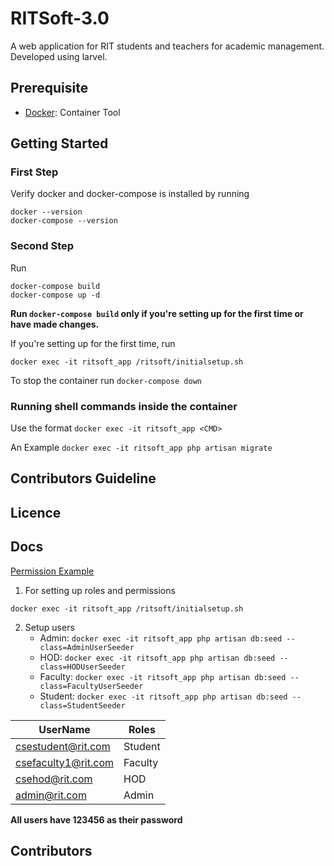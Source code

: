 # RITSoft-3.0

A web application for RIT students and teachers for academic management. Developed using larvel.

## Prerequisite

- [Docker](https://www.docker.com/): Container Tool

## Getting Started

### First Step

Verify docker and docker-compose is installed by running
```
docker --version
docker-compose --version
```

### Second Step
Run
```
docker-compose build
docker-compose up -d
```
**Run `docker-compose build` only if you're setting up for the first time or have made changes.**

If you're setting up for the first time, run
```
docker exec -it ritsoft_app /ritsoft/initialsetup.sh
```

To stop the container run `docker-compose down`

### Running shell commands inside the container

Use the format `docker exec -it ritsoft_app <CMD>`

An Example `docker exec -it ritsoft_app php artisan migrate`

## Contributors Guideline

## Licence

## Docs

[Permission Example](./docs/permission.md)

1. For setting up roles and permissions

```
docker exec -it ritsoft_app /ritsoft/initialsetup.sh
```

2. Setup users
    - Admin: `docker exec -it ritsoft_app php artisan db:seed --class=AdminUserSeeder`
    - HOD: `docker exec -it ritsoft_app php artisan db:seed --class=HODUserSeeder`
    - Faculty: `docker exec -it ritsoft_app php artisan db:seed --class=FacultyUserSeeder`
    - Student: `docker exec -it ritsoft_app php artisan db:seed --class=StudentSeeder`
    
| UserName | Roles |
| --- | --- |
| csestudent@rit.com | Student |
| csefaculty1@rit.com | Faculty |
| csehod@rit.com | HOD |
| admin@rit.com | Admin |

**All users have 123456 as their password**


## Contributors
